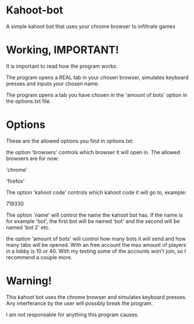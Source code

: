 # Kahoot-bot
A simple kahoot bot that uses your chrome browser to infiltrate games

# Working, IMPORTANT!
It is important to read how the program works.

The program opens a REAL tab in your chosen browser, simulates keyboard presses and inputs your chosen name.

The program opens a tab you have chosen in the 'amount of bots' option in the options.txt file.

# Options
These are the allowed options you find in options.txt:

the option 'browsers' controls which browser it will open in. The allowed browsers are for now:

'chrome'

'firefox'

The option 'kahoot code' controls which kahoot code it will go to, example:

719330

The option 'name' will control the name the kahoot bot has.
If the name is for example 'bot', the first bot will be named 'bot' and the second will be named 'bot 2' etc.

the option 'amount of bots' will control how many bots it will send and how many tabs will be opened.
With an free account the max amount of players in a lobby is 10 or 40.
With my testing some of the accounts won't join, so I recommend a couple more.

# Warning!
This kahoot bot uses the chrome browser and simulates keyboard presses. Any interferance by the user will possibly break the program.

I am not responsable for anything this program causes.
